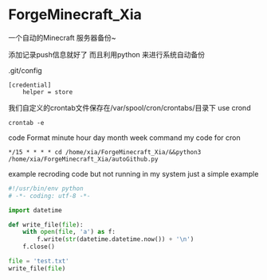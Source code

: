 # ForgeMinecraft_Xia
一个自动的Minecraft 服务器备份~

添加记录push信息就好了
而且利用python 来进行系统自动备份

.git/config
```
[credential]
    helper = store
```

我们自定义的crontab文件保存在/var/spool/cron/crontabs/目录下
use crond 

```
crontab -e
```

code Format 
minute hour day month week command
my code for cron
```
*/15 * * * * cd /home/xia/ForgeMinecraft_Xia/&&python3 /home/xia/ForgeMinecraft_Xia/autoGithub.py
```

example recroding code but not running in my system 
just a simple example
```python
#!/usr/bin/env python
# -*- coding: utf-8 -*-

import datetime

def write_file(file):
    with open(file, 'a') as f:
        f.write(str(datetime.datetime.now()) + '\n')
    f.close()

file = 'test.txt'
write_file(file)
```
